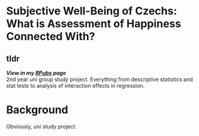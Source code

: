 # Subjective Well-Being of Czechs: What is Assessment of Happiness Connected With?
## tldr

***View in my [RPubs](https://rpubs.com/tim_toothed/1122909) page***  
2nd year uni group study project. Everything from descriptive statistics and stat tests to analysis of interaction effects in regression.

# Background 
Obviously, uni study project.
